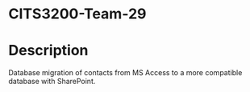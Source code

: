 # CITS3200-Team-29

# Description 
Database migration of contacts from MS Access to a more compatible database with SharePoint.
